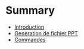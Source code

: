 # Summary

- [Introduction](./introduction.md)
- [Generation de fichier PPT](generation-ppt.md)
- [Commandes](commande.md)

